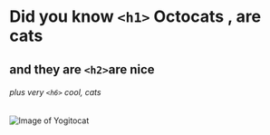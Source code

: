 # Did you know `<h1>`  Octocats , are cats

## and they are `<h2>`are nice

###### plus very `<h6>` cool, cats


![Image of Yogitocat](https://octodex.github.com/yogitocat/)
